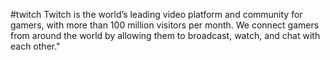#twitch
Twitch is the world’s leading video platform and community for gamers, with more than 100 million visitors per month. We connect gamers from around the world by allowing them to broadcast, watch, and chat with each other."